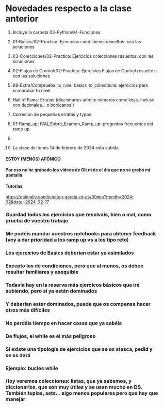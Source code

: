 # Novedades respecto a la clase anterior

1. Incluye la carpeta 03-Python\04-Funciones

2. 01-Basics/02-Practica: Ejercicios condiciones resueltos: con las soluciones

3. 03-Colecciones/02-Practica: Ejercicios colecciones resueltos: con las soluciones

4. 02-Flujos de Control/02-Practica: Ejercicios Flujos de Control resueltos: con las soluciones

5. 99-Extra/Comprueba_tu_nivel basics_to_collections: ejercicios para comprobar tu nivel 

6. Hall of Fama: Erratas (diccionarios admite números como keys, incluso con decimales... o booleanos!)

7. Correción de pequeñas erratas y typos

8. 01-Ramp_up: FAQ_Sobre_Examen_Ramp_up: preguntas frecuentes del ramp up

9. 

10. La clase del lunes 14 de febrero de 2024 está subida

#### ESTOY (MENOS) AFÓNICO
#### Por eso no he grabado los vídeos de Git ni de el día que no se grabó mi pantalla
#### Tutorías 
https://calendly.com/jonatan-garcia-pt-ds/30min?month=2024-02&date=2024-02-17

### Guardad todos los ejercicios que resolvais, bien o mal, como prueba de vuestro trabajo
### Me podéis mandar vuestros notebooks para obtener feedback (voy a dar prioridad a los ramp up vs a los tipo reto)

### Los ejercicios de Basics deberían estar ya asimilados 
### Excepto los de condiciones, pero que al menos, os deben resultar familiares y asequible

### Todavía hay en la reserva más ejercicos básicos que iré subiendo, pero si ya están dominados
### Y deberían estar dominados, puede que os compense hacer otros más difíciles
### No perdáis tiempo en hacer cosas que ya sabéis

### De flujos, el while es el más peligroso

### Si existe una tipología de ejercicios que se os atasca, pedid y se os dará
### Ejemplo: bucles while

### Hoy veremos colecciones: listas, que ya sabemos, y diccionarios, que son muy útiles y se usan mucho en DS. También tuplas, sets... algo menos populares pero que hay que manejar